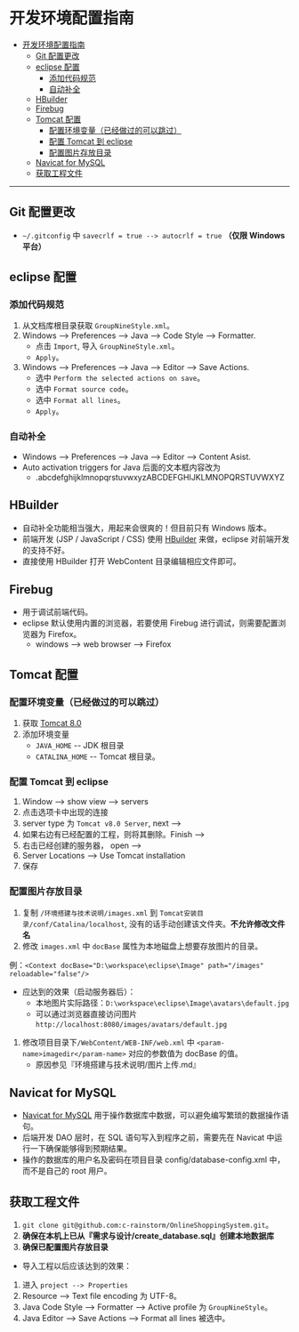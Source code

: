 # 开发环境配置指南

<!-- TOC -->

- [开发环境配置指南](#%E5%BC%80%E5%8F%91%E7%8E%AF%E5%A2%83%E9%85%8D%E7%BD%AE%E6%8C%87%E5%8D%97)
    - [Git 配置更改](#git-%E9%85%8D%E7%BD%AE%E6%9B%B4%E6%94%B9)
    - [eclipse 配置](#eclipse-%E9%85%8D%E7%BD%AE)
        - [添加代码规范](#%E6%B7%BB%E5%8A%A0%E4%BB%A3%E7%A0%81%E8%A7%84%E8%8C%83)
        - [自动补全](#%E8%87%AA%E5%8A%A8%E8%A1%A5%E5%85%A8)
    - [HBuilder](#hbuilder)
    - [Firebug](#firebug)
    - [Tomcat 配置](#tomcat-%E9%85%8D%E7%BD%AE)
        - [配置环境变量（已经做过的可以跳过）](#%E9%85%8D%E7%BD%AE%E7%8E%AF%E5%A2%83%E5%8F%98%E9%87%8F%E5%B7%B2%E7%BB%8F%E5%81%9A%E8%BF%87%E7%9A%84%E5%8F%AF%E4%BB%A5%E8%B7%B3%E8%BF%87)
        - [配置 Tomcat 到 eclipse](#%E9%85%8D%E7%BD%AE-tomcat-%E5%88%B0-eclipse)
        - [配置图片存放目录](#%E9%85%8D%E7%BD%AE%E5%9B%BE%E7%89%87%E5%AD%98%E6%94%BE%E7%9B%AE%E5%BD%95)
    - [Navicat for MySQL](#navicat-for-mysql)
    - [获取工程文件](#%E8%8E%B7%E5%8F%96%E5%B7%A5%E7%A8%8B%E6%96%87%E4%BB%B6)

<!-- /TOC -->

---

## Git 配置更改

- `~/.gitconfig` 中 `savecrlf = true --> autocrlf = true` **（仅限 Windows 平台）**

## eclipse 配置

### 添加代码规范

1. 从文档库根目录获取 `GroupNineStyle.xml`。
1. Windows --> Preferences --> Java --> Code Style --> Formatter.
    - 点击 `Import`, 导入 `GroupNineStyle.xml`。
    - `Apply`。
1. Windows --> Preferences --> Java --> Editor --> Save Actions.
    - 选中 `Perform the selected actions on save`。
    - 选中 `Format source code`。
    - 选中 `Format all lines`。
    - `Apply`。

### 自动补全

- Windows --> Preferences --> Java --> Editor --> Content Asist.
- Auto activation triggers for Java 后面的文本框内容改为
    - .abcdefghijklmnopqrstuvwxyzABCDEFGHIJKLMNOPQRSTUVWXYZ    

## HBuilder

- 自动补全功能相当强大，用起来会很爽的！但目前只有 Windows 版本。
- 前端开发 (JSP / JavaScript / CSS) 使用 [HBuilder](http://www.dcloud.io/) 来做，eclipse 对前端开发的支持不好。
- 直接使用 HBuilder 打开 WebContent 目录编辑相应文件即可。

## Firebug

- 用于调试前端代码。
- eclipse 默认使用内置的浏览器，若要使用 Firebug 进行调试，则需要配置浏览器为 Firefox。
    - windows --> web browser --> Firefox

## Tomcat 配置

### 配置环境变量（已经做过的可以跳过）

1. 获取 [Tomcat 8.0](http://www-eu.apache.org/dist/tomcat/tomcat-8/v8.0.39/bin/apache-tomcat-8.0.39-windows-x64.zip)
1. 添加环境变量
    - `JAVA_HOME` -- JDK 根目录
    - `CATALINA_HOME` -- Tomcat 根目录。

### 配置 Tomcat 到 eclipse

1. Window --> show view --> servers
1. 点击选项卡中出现的连接
1. server type 为 `Tomcat v8.0 Server`, next -->
1. 如果右边有已经配置的工程，则将其删除。Finish -->
1. 右击已经创建的服务器， open -->
1. Server Locations --> Use Tomcat installation
1. 保存

### 配置图片存放目录

1. 复制 `/环境搭建与技术说明/images.xml` 到 `Tomcat安装目录/conf/Catalina/localhost`, 没有的话手动创建该文件夹。**不允许修改文件名**
1. 修改 `images.xml` 中 `docBase` 属性为本地磁盘上想要存放图片的目录。

例：`<Context docBase="D:\workspace\eclipse\Image" path="/images" reloadable="false"/>`

- 应达到的效果（启动服务器后）：
    - 本地图片实际路径：`D:\workspace\eclipse\Image\avatars\default.jpg`
    - 可以通过浏览器直接访问图片 `http://localhost:8080/images/avatars/default.jpg`

1. 修改项目目录下`/WebContent/WEB-INF/web.xml` 中 `<param-name>imagedir</param-name>` 对应的参数值为 docBase 的值。
    - 原因参见『环境搭建与技术说明/图片上传.md』

## Navicat for MySQL 

- [Navicat for MySQL](http://pan.baidu.com/s/1dEEsVdB) 用于操作数据库中数据，可以避免编写繁琐的数据操作语句。
- 后端开发 DAO 层时，在 SQL 语句写入到程序之前，需要先在 Navicat 中运行一下确保能够得到预期结果。
- 操作的数据库的用户名及密码在项目目录 config/database-config.xml 中，而不是自己的 root 用户。

## 获取工程文件

1. `git clone git@github.com:c-rainstorm/OnlineShoppingSystem.git`。
1. **确保在本机上已从『需求与设计/create_database.sql』创建本地数据库**
1. **确保已配置图片存放目录**
- 导入工程以后应该达到的效果：
1. 进入 `project --> Properties`
1. Resource --> Text file encoding 为 UTF-8。
1. Java Code Style --> Formatter --> Active profile 为 `GroupNineStyle`。
1. Java Editor --> Save Actions --> Format all lines 被选中。
